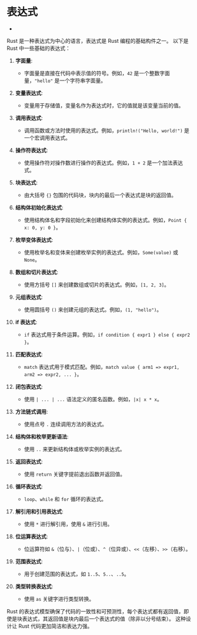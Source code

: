 #  表达式

<!-- TOC START -->
- [ ](#1-1-1-1-1-1-1-表达式)
<!-- TOC END -->

Rust 是一种表达式为中心的语言，表达式是 Rust 编程的基础构件之一。
以下是 Rust 中一些基础的表达式：

1. **字面量**:
   - 字面量是直接在代码中表示值的符号。例如，`42` 是一个整数字面量，`"hello"` 是一个字符串字面量。

2. **变量表达式**:
   - 变量用于存储值，变量名作为表达式时，它的值就是该变量当前的值。

3. **调用表达式**:
   - 调用函数或方法时使用的表达式。例如，`println!("Hello, world!")` 是一个宏调用表达式。

4. **操作符表达式**:
   - 使用操作符对操作数进行操作的表达式。例如，`1 + 2` 是一个加法表达式。

5. **块表达式**:
   - 由大括号 `{}` 包围的代码块，块内的最后一个表达式是块的返回值。

6. **结构体初始化表达式**:
   - 使用结构体名和字段初始化来创建结构体实例的表达式。例如，`Point { x: 0, y: 0 }`。

7. **枚举变体表达式**:
   - 使用枚举名和变体来创建枚举实例的表达式。例如，`Some(value)` 或 `None`。

8. **数组和切片表达式**:
   - 使用方括号 `[]` 来创建数组或切片的表达式。例如，`[1, 2, 3]`。

9. **元组表达式**:
   - 使用圆括号 `()` 来创建元组的表达式。例如，`(1, "hello")`。

10. **if 表达式**:
    - `if` 表达式用于条件运算。例如，`if condition { expr1 } else { expr2 }`。

11. **匹配表达式**:
    - `match` 表达式用于模式匹配。例如，`match value { arm1 => expr1, arm2 => expr2, ... }`。

12. **闭包表达式**:
    - 使用 `| ... | ...` 语法定义的匿名函数。例如，`|x| x * x`。

13. **方法链式调用**:
    - 使用点号 `.` 连续调用方法的表达式。

14. **结构体和枚举更新语法**:
    - 使用 `..` 来更新结构体或枚举实例的表达式。

15. **返回表达式**:
    - 使用 `return` 关键字提前退出函数并返回值。

16. **循环表达式**:
    - `loop`、`while` 和 `for` 循环的表达式。

17. **解引用和引用表达式**:
    - 使用 `*` 进行解引用，使用 `&` 进行引用。

18. **位运算表达式**:
    - 位运算符如 `&`（位与）、`|`（位或）、`^`（位异或）、`<<`（左移）、`>>`（右移）。

19. **范围表达式**:
    - 用于创建范围的表达式，如 `1..5`、`5..`、`..5`。

20. **类型转换表达式**:
    - 使用 `as` 关键字进行类型转换。

Rust 的表达式模型确保了代码的一致性和可预测性，每个表达式都有返回值，即使是块表达式，其返回值是块内最后一个表达式的值（除非以分号结束）。
这种设计让 Rust 代码更加简洁和表达力强。
